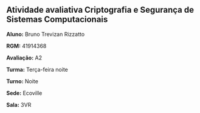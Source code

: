 ## Atividade avaliativa Criptografia e Segurança de Sistemas Computacionais 
**Aluno:** Bruno Trevizan Rizzatto

**RGM:** 41914368

**Avaliação:** A2

**Turma:** Terça-feira noite

**Turno:** Noite

**Sede:** Ecoville

**Sala:** 3VR

